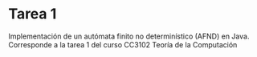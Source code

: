 # Tarea 1

Implementación de un autómata finito no determinístico (AFND) en Java. Corresponde a la tarea 1 del curso CC3102 Teoría de la Computación
